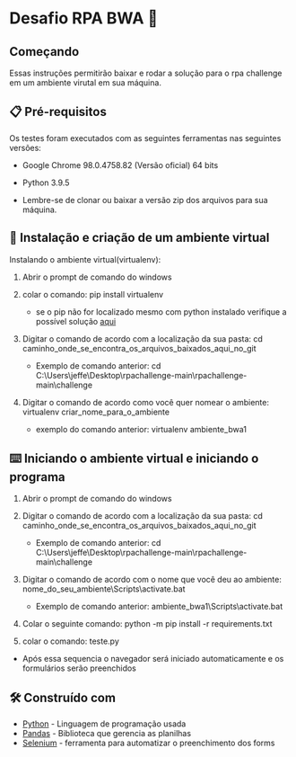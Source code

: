 # Desafio RPA BWA 🚀 

## Começando

Essas instruções permitirão baixar e rodar a solução para o rpa challenge em um ambiente virutal em sua máquina. 

## 📋 Pré-requisitos

Os testes foram executados com as seguintes ferramentas nas seguintes versões:

* Google Chrome 98.0.4758.82 (Versão oficial) 64 bits
* Python 3.9.5

* Lembre-se de clonar ou baixar a versão zip dos arquivos para sua máquina.

## 🔧 Instalação e criação de um ambiente virtual

Instalando o ambiente virtual(virtualenv):

1. Abrir o prompt de comando do windows
2. colar o comando: pip install virtualenv
   * se o pip não for localizado mesmo com python instalado verifique a possível solução [aqui](https://dicasdepython.com.br/resolvido-pip-nao-e-reconhecido-como-um-comando-interno/)

3. Digitar o comando de acordo com a localização da sua pasta: cd caminho_onde_se_encontra_os_arquivos_baixados_aqui_no_git
   * Exemplo de comando anterior: cd C:\Users\jeffe\Desktop\rpachallenge-main\rpachallenge-main\challenge
4. Digitar o comando de acordo como você quer nomear o ambiente: virtualenv criar_nome_para_o_ambiente
   * exemplo do comando anterior: virtualenv ambiente_bwa1

## ⌨️ Iniciando o ambiente virtual e iniciando o programa

1. Abrir o prompt de comando do windows
2. Digitar o comando de acordo com a localização da sua pasta: cd caminho_onde_se_encontra_os_arquivos_baixados_aqui_no_git
   * Exemplo de comando anterior: cd C:\Users\jeffe\Desktop\rpachallenge-main\rpachallenge-main\challenge
3. Digitar o comando de acordo com o nome que você deu ao ambiente: nome_do_seu_ambiente\Scripts\activate.bat
   * Exemplo de comando anterior: ambiente_bwa1\Scripts\activate.bat
5. Colar o seguinte comando: python -m pip install -r requirements.txt

6. colar o comando: teste.py
* Após essa sequencia o navegador será iniciado automaticamente e os formulários serão preenchidos 

## 🛠️ Construído com

* [Python](https://www.python.org/) - Linguagem de programação usada
* [Pandas](https://pypi.org/project/pandas/) - Biblioteca que gerencia as planilhas
* [Selenium](https://selenium-python.readthedocs.io/index.html) - ferramenta para automatizar o preenchimento dos forms
